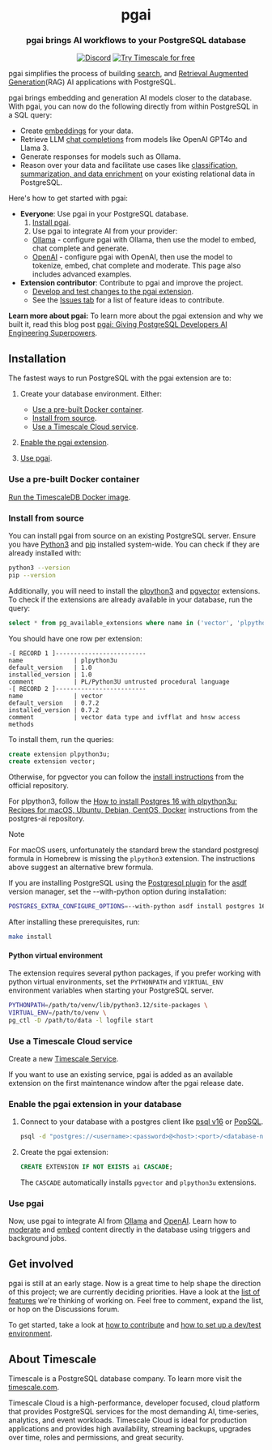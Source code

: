 
<p></p>
<div align=center>

# pgai

<h3>pgai brings AI workflows to your PostgreSQL database</h3>

[![Discord](https://img.shields.io/badge/Join_us_on_Discord-black?style=for-the-badge&logo=discord&logoColor=white)](https://discord.gg/KRdHVXAmkp)
[![Try Timescale for free](https://img.shields.io/badge/Try_Timescale_for_free-black?style=for-the-badge&logo=timescale&logoColor=white)](https://tsdb.co/gh-pgai-signup)
</div>

pgai simplifies the process of building [search](https://en.wikipedia.org/wiki/Similarity_search), and
[Retrieval Augmented Generation](https://en.wikipedia.org/wiki/Prompt_engineering#Retrieval-augmented_generation)(RAG) AI applications with PostgreSQL.

pgai brings embedding and generation AI models closer to the database. With pgai, you can now do the following directly from within PostgreSQL in a SQL query:

* Create [embeddings](#embed) for your data.
* Retrieve LLM [chat completions](#chat-complete) from models like OpenAI GPT4o and Llama 3.
* Generate responses for models such as Ollama.
* Reason over your data and facilitate use cases like [classification, summarization, and data enrichment](docs/advanced.md) on your existing relational data in PostgreSQL.

Here's how to get started with pgai:

* **Everyone**: Use pgai in your PostgreSQL database.
  1. [Install pgai](#installation).
  1. Use pgai to integrate AI from your provider:
    * [Ollama](./docs/ollama.md) - configure pgai with Ollama, then use the model to embed, chat complete and generate.
    * [OpenAI](./docs/openai.md) - configure pgai with OpenAI, then use the model to tokenize, embed, chat complete and moderate. This page also includes advanced examples.
* **Extension contributor**: Contribute to pgai and improve the project.
  * [Develop and test changes to the pgai extension](./DEVELOPMENT.md).
  * See the [Issues tab](https://github.com/timescale/pgai/issues) for a list of feature ideas to contribute.

**Learn more about pgai:** To learn more about the pgai extension and why we built it, read this blog post [pgai: Giving PostgreSQL Developers AI Engineering Superpowers](http://www.timescale.com/blog/pgai-giving-postgresql-developers-ai-engineering-superpowers).

## Installation

The fastest ways to run PostgreSQL with the pgai extension are to:

1. Create your database environment. Either:
   * [Use a pre-built Docker container](#use-a-pre-built-docker-container).
   * [Install from source](#install-from-source).
   * [Use a Timescale Cloud service](#use-a-timescale-cloud-service).

2. [Enable the pgai extension](#enable-the-pgai-extension-in-your-database).

3. [Use pgai](#use-pgai).

### Use a pre-built Docker container

[Run the TimescaleDB Docker image](https://docs.timescale.com/self-hosted/latest/install/installation-docker/).


### Install from source

You can install pgai from source on an existing PostgreSQL server. Ensure you
have [Python3][python3] and [pip][pip] installed system-wide. You can check if
they are already installed with:

```bash
python3 --version
pip --version
```

Additionally, you will need to install the [plpython3][plpython3u] and
[pgvector][pgvector] extensions. To check if the extensions are already
available in your database, run the query:

```sql
select * from pg_available_extensions where name in ('vector', 'plpython3u')
```

You should have one row per extension:

```
-[ RECORD 1 ]-------------------------
name              | plpython3u
default_version   | 1.0
installed_version | 1.0
comment           | PL/Python3U untrusted procedural language
-[ RECORD 2 ]-------------------------
name              | vector
default_version   | 0.7.2
installed_version | 0.7.2
comment           | vector data type and ivfflat and hnsw access methods
```

To install them, run the queries:

```sql
create extension plpython3u;
create extension vector;
```

Otherwise, for pgvector you can follow the [install
instructions][pgvector-install] from the official repository.

For plpython3, follow the [How to install Postgres 16 with plpython3u: Recipes
for macOS, Ubuntu, Debian, CentOS, Docker][pgai-plpython] instructions from the
postgres-ai repository.

> [!NOTE]
> For macOS users, unfortunately the standard brew the standard postgresql
> formula in Homebrew is missing the `plpython3` extension. The instructions
> above suggest an alternative brew formula.

If you are installing PostgreSQL using the [Postgresql plugin][asdf-postgres]
for the [asdf][asdf] version manager, set the --with-python option during
installation:

```bash
POSTGRES_EXTRA_CONFIGURE_OPTIONS=--with-python asdf install postgres 16.3
```

After installing these prerequisites, run:

```bash
make install
```

#### Python virtual environment

The extension requires several python packages, if you prefer working with
python virtual environments, set the `PYTHONPATH` and `VIRTUAL_ENV` environment
variables when starting your PostgreSQL server.

```bash
PYTHONPATH=/path/to/venv/lib/python3.12/site-packages \
VIRTUAL_ENV=/path/to/venv \
pg_ctl -D /path/to/data -l logfile start
```

### Use a Timescale Cloud service

Create a new [Timescale Service](https://console.cloud.timescale.com/dashboard/create_services).

If you want to use an existing service, pgai is added as an available extension on the first maintenance window
after the pgai release date.

### Enable the pgai extension in your database

1. Connect to your database with a postgres client like [psql v16](https://docs.timescale.com/use-timescale/latest/integrations/query-admin/psql/)
   or [PopSQL](https://docs.timescale.com/use-timescale/latest/popsql/).
   ```bash
   psql -d "postgres://<username>:<password>@<host>:<port>/<database-name>"
   ```

3. Create the pgai extension:

    ```sql
    CREATE EXTENSION IF NOT EXISTS ai CASCADE;
    ```

   The `CASCADE` automatically installs `pgvector` and `plpython3u` extensions.

### Use pgai

Now, use pgai to integrate AI from [Ollama](./docs/ollama.md) and [OpenAI](./docs/openai.md).
Learn how to [moderate](./docs/moderate.md) and [embed](./docs/delayed_embed.md)
content directly in the database using triggers and background jobs.

## Get involved

pgai is still at an early stage. Now is a great time to help shape the direction of this project;
we are currently deciding priorities. Have a look at the [list of features](https://github.com/timescale/pgai/issues) we're thinking of working on.
Feel free to comment, expand the list, or hop on the Discussions forum.

To get started, take a look at [how to contribute](./CONTRIBUTING.md)
and [how to set up a dev/test environment](./DEVELOPMENT.md).

## About Timescale

Timescale is a PostgreSQL database company. To learn more visit the [timescale.com](https://www.timescale.com).

Timescale Cloud is a high-performance, developer focused, cloud platform that provides PostgreSQL services
for the most demanding AI, time-series, analytics, and event workloads. Timescale Cloud is ideal for production applications and provides high availability, streaming backups, upgrades over time, roles and permissions, and great security.

[pgai-plpython]: https://github.com/postgres-ai/postgres-howtos/blob/main/0047_how_to_install_postgres_16_with_plpython3u.md
[asdf-postgres]: https://github.com/smashedtoatoms/asdf-postgres
[asdf]: https://github.com/asdf-vm/asdf
[python3]: https://www.python.org/downloads/
[pip]: https://pip.pypa.io/en/stable/
[plpython3u]: https://www.postgresql.org/docs/current/plpython.html
[pgvector]: https://github.com/pgvector/pgvector
[pgvector-install]: https://github.com/pgvector/pgvector?tab=readme-ov-file#installation

